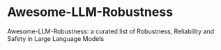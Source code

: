 # Awesome-LLM-Robustness
Awesome-LLM-Robustness: a curated list of Robustness, Reliability and Safety in Large Language Models
